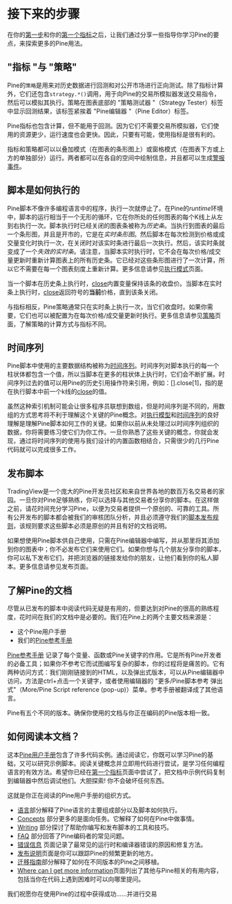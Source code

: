 # 接下来的步骤

在你的[第一步](2_Pine-primer/First_steps.md)和你的[第一个指标](2_Pine-primer/First_indicator.md)之后，让我们通过分享一些指导你学习Pine的要点，来探索更多的Pine用法。

## "指标 "与 "策略"

Pine的`策略`是用来对历史数据进行回测和对公开市场进行正向测试。除了指标计算外，它们还包含`strategy.*()`调用，用于向Pine的交易所模拟器发送交易指令，然后可以模拟其执行。策略在图表底部的 "策略测试器 "（Strategy Tester）标签中显示回测结果，该标签紧挨着 "Pine编辑器 "（Pine Editor）标签。

Pine指标也包含计算，但不能用于回测。因为它们不需要交易所模拟器，它们使用的资源更少，运行速度也会更快。因此，只要有可能，使用指标是很有利的。

指标和策略都可以以叠加模式（在图表的条形图上）或窗格模式（在图表下方或上方的单独部分）运行。两者都可以在各自的空间中绘制信息，并且都可以生成[警报事件](https://www.tradingview.com/pine-script-docs/en/v5/concepts/Alerts.html#pagealerts)。

## 脚本是如何执行的

Pine脚本不像许多编程语言中的程序，执行一次就停止了。在Pine的*runtime*环境中，脚本的运行相当于一个无形的循环，它在你所处的任何图表的每个K线上从左到右执行一次。脚本执行时已经关闭的图表条被称为*历史条*。当执行到图表的最后一个条形图，并且是开市的，它是在*实时条形图*。然后脚本在每次检测到价格或成交量变化时执行一次，在关闭时对该实时条进行最后一次执行。然后，该实时条就变成了一个*失效的实时条*。请注意，当脚本实时执行时，它不会在每次价格/成交量更新时重新计算图表上的所有历史条。它已经对这些条形图进行了一次计算，所以它不需要在每一个图表刻度上重新计算。更多信息请参见[执行模式](https://www.tradingview.com/pine-script-docs/en/v5/language/Execution_model.html#pageexecutionmodel)页面。

当一个脚本在历史条上执行时，[close](https://www.tradingview.com/pine-script-reference/v5/#var_close)内置变量保持该条的收盘价。当脚本在实时条上执行时，[close](https://www.tradingview.com/pine-script-reference/v5/#var_close)返回符号的**当前**价格，直到该条关闭。

与指标相反，Pine策略通常只在实时条上执行一次，当它们收盘时。如果你需要，它们也可以被配置为在每次价格/成交量更新时执行。更多信息请参见[策略](https://www.tradingview.com/pine-script-docs/en/v5/concepts/Strategies.html#pagestrategies)页面，了解策略的计算方式与指标不同。

## 时间序列

Pine脚本中使用的主要数据结构被称为[时间序列](https://www.tradingview.com/pine-script-docs/en/v5/language/Time_series.html#pagetimeseries)。时间序列对脚本执行的每一个柱状体都包含一个值，所以当脚本在更多的柱状体上执行时，它们会不断扩展。时间序列过去的值可以用Pine的历史引用操作符来引用，例如：[[\]](https://www.tradingview.com/pine-script-reference/v5/#op_[]).close[1]，指的是在执行脚本中前一个k线的[close](https://www.tradingview.com/pine-script-reference/v5/#var_close)的值。

虽然这种索引机制可能会让很多程序员联想到数组，但是时间序列是不同的，用数组的方式思考将不利于理解这个关键的Pine概念。对[执行模型](https://www.tradingview.com/pine-script-docs/en/v5/language/Execution_model.html#pageexecutionmodel)和[时间序列](https://www.tradingview.com/pine-script-docs/en/v5/language/Time_series.html#pagetimeseries)的良好理解是理解Pine脚本如何工作的关键。如果你以前从未处理过以时间序列组织的数据，你将需要练习使它们为你工作。一旦你熟悉了这些关键的概念，你就会发现，通过将时间序列的使用与我们设计的内置函数相结合，只需很少的几行Pine代码就可以完成很多工作。

## 发布脚本

TradingView是一个庞大的Pine开发员社区和来自世界各地的数百万名交易者的家园。一旦你对Pine足够熟练，你可以选择与其他交易者分享你的脚本。在这样做之前，请花时间充分学习Pine，以便为交易者提供一个原创的、可靠的工具。所有公开发布的脚本都会被我们的审核团队分析，并且必须遵守我们的[脚本发布规则](https://www.tradingview.com/house-rules/?solution=43000590599)，该规则要求这些脚本必须是原创的并且有好的文档说明。

如果想使用Pine脚本供自己使用，只需在Pine编辑器中编写，并从那里将其添加到你的图表中；你不必发布它们来使用它们。如果你想与几个朋友分享你的脚本，你可以私下发布它们，并把浏览器的链接发给你的朋友，让他们看到你的私人脚本。更多信息请参见发布页面。

## 了解Pine的文档

尽管从已发布的脚本中阅读代码无疑是有用的，但要达到对Pine的很高的熟练程度，花时间在我们的文档中是必要的。我们在Pine上的两个主要文档来源是：

- 这个Pine用户手册
- 我们的[Pine参考手册](https://www.tradingview.com/pine-script-reference/v5/)

[Pine参考手册](https://www.tradingview.com/pine-script-reference/v5/) 记录了每个变量、函数或Pine关键字的作用。它是所有Pine开发者的必备工具；如果你不参考它而试图编写复杂的脚本，你的过程将是痛苦的。它有两种访问方式：我们刚刚链接到的HTML，以及弹出式版本，可以从Pine编辑器中访问，方法是ctrl+点击一个关键字，或者使用编辑器的 "更多/Pine脚本参考 弹出式"（More/Pine Script reference (pop-up)）菜单。参考手册被翻译成了其他语言。

Pine有五个不同的版本。确保你使用的文档与你正在编码的Pine版本相一致。

## 如何阅读本文档？

这本[Pine用户手册](https://www.tradingview.com/pine-script-docs/en/v5/index.html)包含了许多代码实例。通过阅读它，你既可以学习Pine的基础，又可以研究示例脚本。阅读关键概念并立即用代码进行尝试，是学习任何编程语言的有效方法。希望你已经在[第一个指标](2_Pine-primer/First_indicator.md)页面中尝试了，把文档中示例代码复制到编辑器中然后调试他们。大胆探索! 你不会破坏任何东西。

这就是你正在阅读的Pine用户手册的组织方式。

- [语言](https://www.tradingview.com/pine-script-docs/en/v5/language/index.html#indexlanguage)部分解释了Pine语言的主要组成部分以及脚本如何执行。
- [Concepts](https://www.tradingview.com/pine-script-docs/en/v5/concepts/index.html#indexconcepts) 部分更多的是面向任务。它解释了如何在Pine中做事情。
- [Writing](https://www.tradingview.com/pine-script-docs/en/v5/writing/index.html#indexwriting) 部分探讨了帮助你编写和发布脚本的工具和技巧。
- [FAQ](https://www.tradingview.com/pine-script-docs/en/v5/Faq.html#pagefaq) 部分回答了Pine编码者的常见问题。
- [错误信息](https://www.tradingview.com/pine-script-docs/en/v5/Error_messages.html#pageerrormessages) 页面记录了最常见的运行时和编译器错误的原因和修复方法。
- [发布说明](https://www.tradingview.com/pine-script-docs/en/v5/Release_notes.html#pagereleasenotes)页面是你可以跟踪Pine的频繁更新的地方。
- [迁移指南](https://www.tradingview.com/pine-script-docs/en/v5/migration_guides/index.html#indexmigrationguides)部分解释了如何在不同版本的Pine之间移植。
- [Where can I get more information](https://www.tradingview.com/pine-script-docs/en/v5/Where_can_I_get_more_information.html#pagewherecanigetmoreinformation)页面列出了其他与Pine相关的有用内容，包括当你在代码上遇到困难时可以向哪里提问。

我们祝愿你在使用Pine的过程中获得成功......并进行交易
